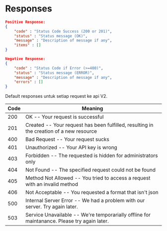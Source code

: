# Responses

```json
Positive Response: 
{
    "code" : "Status Code Success (200 or 201)",
    "status" : "Status message (OK)",
    "message" : "Description of message if any",
    "items" : []
}
```

```json
Negative Response: 
{
    "code" : "Status Code if Error (>=400)",
    "status" : "Status message (ERROR)",
    "message" : "Description of message if any",
    "errors" : []
}
```

<aside class="notice">Default responses untuk setiap request ke api V2.</aside>

Code | Meaning
---------- | -------
200 | OK -- Your request is successful
201 | Created -- Your request has been fulfilled, resulting in the creation of a new resource
400 | Bad Request -- Your request sucks
401 | Unauthorized -- Your API key is wrong
403 | Forbidden -- The requested is hidden for administrators only
404 | Not Found -- The specified request could not be found
405 | Method Not Allowed -- You tried to access a request with an invalid method
406 | Not Acceptable -- You requested a format that isn't json
500 | Internal Server Error -- We had a problem with our server. Try again later.
503 | Service Unavailable -- We're temporarially offline for maintanance. Please try again later.